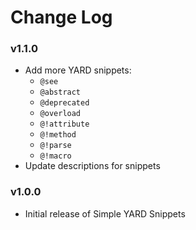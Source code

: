# Change Log

### v1.1.0

- Add more YARD snippets:
  - `@see`
  - `@abstract`
  - `@deprecated`
  - `@overload`
  - `@!attribute`
  - `@!method`
  - `@!parse`
  - `@!macro`
- Update descriptions for snippets

### v1.0.0

- Initial release of Simple YARD Snippets
